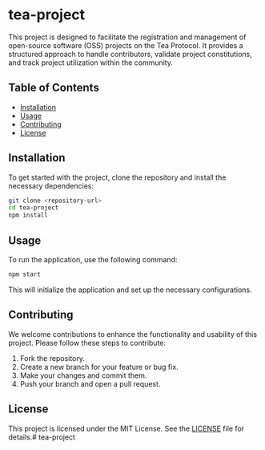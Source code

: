 # tea-project

This project is designed to facilitate the registration and management of open-source software (OSS) projects on the Tea Protocol. It provides a structured approach to handle contributors, validate project constitutions, and track project utilization within the community.

## Table of Contents

- [Installation](#installation)
- [Usage](#usage)
- [Contributing](#contributing)
- [License](#license)

## Installation

To get started with the project, clone the repository and install the necessary dependencies:

```bash
git clone <repository-url>
cd tea-project
npm install
```

## Usage

To run the application, use the following command:

```bash
npm start
```

This will initialize the application and set up the necessary configurations.

## Contributing

We welcome contributions to enhance the functionality and usability of this project. Please follow these steps to contribute:

1. Fork the repository.
2. Create a new branch for your feature or bug fix.
3. Make your changes and commit them.
4. Push your branch and open a pull request.

## License

This project is licensed under the MIT License. See the [LICENSE](LICENSE) file for details.# tea-project
